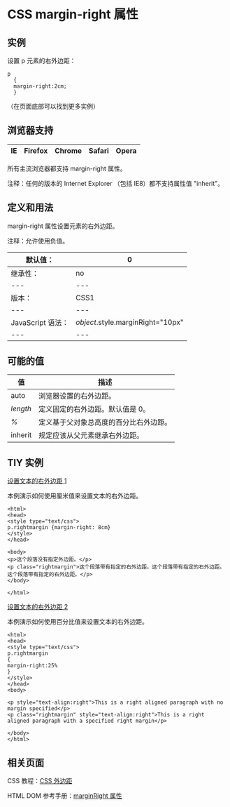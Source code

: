 # CSS margin-right 属性



## 实例

设置 p 元素的右外边距：

```
p
  {
  margin-right:2cm;
  }

```

（在页面底部可以找到更多实例）

## 浏览器支持

| IE | Firefox | Chrome | Safari | Opera |
| --- | --- | --- | --- | --- |

所有主流浏览器都支持 margin-right 属性。

注释：任何的版本的 Internet Explorer （包括 IE8）都不支持属性值 "inherit"。

## 定义和用法

margin-right 属性设置元素的右外边距。

注释：允许使用负值。

| 默认值： | 0 |
| --- | --- |
| 继承性： | no |
| --- | --- |
| 版本： | CSS1 |
| --- | --- |
| JavaScript 语法： | _object_.style.marginRight="10px" |
| --- | --- |

## 可能的值

| 值 | 描述 |
| --- | --- |
| auto | 浏览器设置的右外边距。 |
| _length_ | 定义固定的右外边距。默认值是 0。 |
| _%_ | 定义基于父对象总高度的百分比右外边距。 |
| inherit | 规定应该从父元素继承右外边距。 |

## TIY 实例

[设置文本的右外边距 1](/tiy/t.asp?f=csse_margin-right)

本例演示如何使用厘米值来设置文本的右外边距。

```
<html>
<head>
<style type="text/css">
p.rightmargin {margin-right: 8cm}
</style>
</head>

<body>
<p>这个段落没有指定外边距。</p>
<p class="rightmargin">这个段落带有指定的右外边距。这个段落带有指定的右外边距。这个段落带有指定的右外边距。</p>
</body>

</html>

```

[设置文本的右外边距 2](/tiy/t.asp?f=csse_margin-right_percent)

本例演示如何使用百分比值来设置文本的右外边距。

```
<html>
<head>
<style type="text/css">
p.rightmargin
{
margin-right:25%
}
</style>
</head>
<body>

<p style="text-align:right">This is a right aligned paragraph with no margin specified</p>
<p class="rightmargin" style="text-align:right">This is a right aligned paragraph with a specified right margin</p>

</body>
</html>

```

## 相关页面

CSS 教程：[CSS 外边距](/css/css_margin.asp "CSS 外边距")

HTML DOM 参考手册：[marginRight 属性](/jsref/prop_style_marginright.asp "HTML DOM marginRight 属性")




